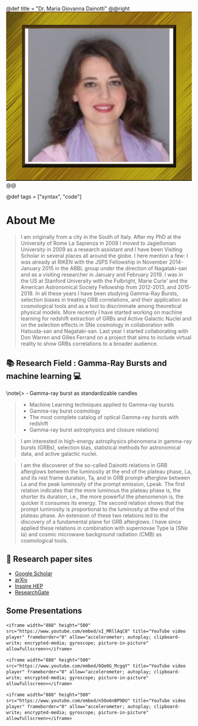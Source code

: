 @def title = "Dr. Maria Giovanna Dainotti"
@@right ![](/assets/Maria-Dainotti.jpg )@@

@def tags = ["syntax", "code"]

# About Me

> I am originally from a city in the South of Italy. After my PhD at the University of Rome La Sapienza in 2008 I moved to Jagiellonian University in 2009 as a research assistant and I have been Visiting Scholar in several places all around the globe. I here mention a few: I was already at RIKEN with the JSPS Fellowship in November 2014-January 2015 in the ABBL group under the direction of Nagataki-san and as a visiting researcher in January and February 2019. I was in the US at Stanford University with the Fulbright, Marie Curie’ and the American Astronomical Society Fellowship from 2012-2013, and 2015-2018. In all these years I have been studying Gamma-Ray Bursts, selection biases in treating GRB correlations, and their application as cosmological tools and as a tool to discriminate among theoretical physical models. More recently I have started working on machine learning for redshift extraction of GRBs and Active Galactic Nuclei and on the selection effects in SNe cosmology in collaboration with Hatsuda-san and Nagataki-san. Last year I started collaborating with Don Warren and Gilles Ferrand on a project that aims to include virtual reality to show GRBs correlations to a broader audience.

## :books:    Research Field : Gamma-Ray Bursts and machine learning    :computer:
  
\note{>  - Gamma-ray burst as standardizable candles
>- Machine Learning techniques applied to Gamma-ray bursts
>- Gamma-ray burst cosmology
>- The most complete catalog of optical Gamma-ray bursts with redshift
>- Gamma-ray burst astrophysics and closure relations}



> I am interested in high-energy astrophysics phenomena in gamma-ray bursts (GRBs), selection bias, statistical methods for astronomical data, and active galactic nuclei.

>  I am the discoverer of the so-called Dainotti relations in GRB afterglows between the luminosity at the end of the plateau phase, La, and its rest frame duration, Ta, and in GRB prompt-afterglow between La and the peak luminosity of the prompt emission, Lpeak. The first relation indicates that the more luminous the plateau phase is, the shorter its duration, i.e., the more powerful the phenomenon is, the quicker it consumes its energy. The second relation shows that the prompt luminosity is proportional to the luminosity at the end of the plateau phase. An extension of these two relations led to the discovery of a fundamental plane for GRB afterglows. I have since applied these relations in combination with supernovae Type Ia (SNe Ia) and cosmic microwave background radiation (CMB) as cosmological tools. 


## 📰  Research paper sites
*  [Google Scholar](https://scholar.google.com/citations?user=1NXy7lIAAAAJ&hl=en)
*  [arXiv](https://arxiv.org/search/?query=Maria+Giovanna+Dainotti&searchtype=author&abstracts=show&order=-announced_date_first&size=50)
*  [Inspire HEP](https://inspirehep.net/authors/1051570)
*  [ResearchGate](https://www.researchgate.net/profile/Maria-Dainotti)


## Some Presentations

~~~
<iframe width="888" height="500" src="https://www.youtube.com/embed/xI_MRllAqC0" title="YouTube video player" frameborder="0" allow="accelerometer; autoplay; clipboard-write; encrypted-media; gyroscope; picture-in-picture" allowfullscreen></iframe>
~~~
~~~
<iframe width="888" height="500" src="https://www.youtube.com/embed/6Qe0G_McgqY" title="YouTube video player" frameborder="0" allow="accelerometer; autoplay; clipboard-write; encrypted-media; gyroscope; picture-in-picture" allowfullscreen></iframe>
~~~
~~~
<iframe width="888" height="500" src="https://www.youtube.com/embed/n5Oo6nBP9DU" title="YouTube video player" frameborder="0" allow="accelerometer; autoplay; clipboard-write; encrypted-media; gyroscope; picture-in-picture" allowfullscreen></iframe>
~~~
